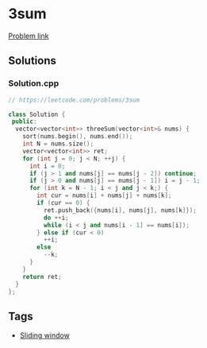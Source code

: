 # 3sum

[Problem link](https://leetcode.com/problems/3sum)

## Solutions


### Solution.cpp
```cpp
// https://leetcode.com/problems/3sum

class Solution {
 public:
  vector<vector<int>> threeSum(vector<int>& nums) {
    sort(nums.begin(), nums.end());
    int N = nums.size();
    vector<vector<int>> ret;
    for (int j = 0; j < N; ++j) {
      int i = 0;
      if (j > 1 and nums[j] == nums[j - 2]) continue;
      if (j > 0 and nums[j] == nums[j - 1]) i = j - 1;
      for (int k = N - 1; i < j and j < k;) {
        int cur = nums[i] + nums[j] + nums[k];
        if (cur == 0) {
          ret.push_back({nums[i], nums[j], nums[k]});
          do ++i;
          while (i < j and nums[i - 1] == nums[i]);
        } else if (cur < 0)
          ++i;
        else
          --k;
      }
    }
    return ret;
  }
};
```
## Tags

* [Sliding window](/README.md#Sliding_window)
